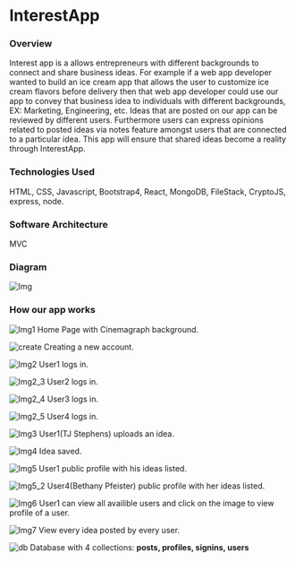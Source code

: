 # InterestApp

### Overview
Interest app is a allows entrepreneurs with different backgrounds to connect and share business ideas. For example if a web app developer wanted to build an ice cream app that allows the user to customize ice cream flavors before delivery then that web app developer could use our app to convey that business idea to individuals with different backgrounds, EX: Marketing, Engineering, etc. Ideas that are posted on our app can be reviewed by different users. Furthermore users can express opinions related to posted ideas via notes feature amongst users that are connected to a particular idea. This app will ensure that shared ideas become a reality through InterestApp.

### Technologies Used
HTML, CSS, Javascript, Bootstrap4, React, MongoDB, FileStack, CryptoJS, express, node.

### Software Architecture
MVC

### Diagram
![Img](https://github.com/tdsteph1/InterestApp/blob/master/client/public/images/UseCase.jpg)

### How our app works

![Img1](https://github.com/tdsteph1/InterestApp/blob/master/client/public/images/Img1.png)
Home Page with Cinemagraph background.

![create](https://github.com/tdsteph1/InterestApp/blob/master/client/public/images/create.png)
Creating a new account.

![Img2](https://github.com/tdsteph1/InterestApp/blob/master/client/public/images/Img2.png)
User1 logs in.

![Img2_3](https://github.com/tdsteph1/InterestApp/blob/master/client/public/images/Img2_3.png)
User2 logs in.

![Img2_4](https://github.com/tdsteph1/InterestApp/blob/master/client/public/images/Img2_4.png)
User3 logs in.

![Img2_5](https://github.com/tdsteph1/InterestApp/blob/master/client/public/images/Img2_5.png)
User4 logs in.

![Img3](https://github.com/tdsteph1/InterestApp/blob/master/client/public/images/Img3.png)
User1(TJ Stephens) uploads an idea.

![Img4](https://github.com/tdsteph1/InterestApp/blob/master/client/public/images/Img4.png)
Idea saved.

![Img5](https://github.com/tdsteph1/InterestApp/blob/master/client/public/images/Img5.png)
User1 public profile with his ideas listed.

![Img5_2](https://github.com/tdsteph1/InterestApp/blob/master/client/public/images/Img5_2.png)
User4(Bethany Pfeister) public profile with her ideas listed.

![Img6](https://github.com/tdsteph1/InterestApp/blob/master/client/public/images/Img6.png)
User1 can view all availible users and click on the image to view profile of a user.

![Img7](https://github.com/tdsteph1/InterestApp/blob/master/client/public/images/Img7.png)
View every idea posted by every user.

![db](https://github.com/tdsteph1/InterestApp/blob/master/client/public/images/db.png)
Database with 4 collections: **posts, profiles, signins, users**




